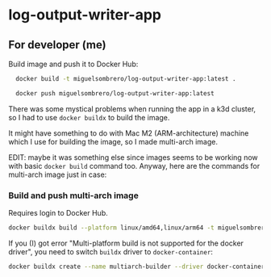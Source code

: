 # log-output-writer-app

## For developer (me)

Build image and push it to Docker Hub:

```bash
  docker build -t miguelsombrero/log-output-writer-app:latest .
```

```bash
  docker push miguelsombrero/log-output-writer-app:latest
```

There was some mystical problems when running the app in a k3d cluster, so I had to use `docker buildx` to build the
image.

It might have something to do with Mac M2 (ARM-architecture) machine which I use for building the image, so I made
multi-arch image.

EDIT: maybe it was something else since images seems to be working now with basic `docker build` command too.
Anyway, here are the commands for multi-arch image just in case:

### Build and push multi-arch image

Requires login to Docker Hub.

```bash
docker buildx build --platform linux/amd64,linux/arm64 -t miguelsombrero/log-output-writer-app:latest --push .
```

If you (I) got error "Multi-platform build is not supported for the docker driver", you need to switch `buildx` driver
to `docker-container`:

```bash
docker buildx create --name multiarch-builder --driver docker-container --use
```
